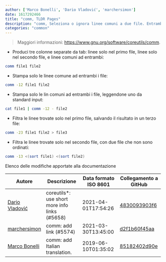 ```yaml
---
author: ['Marco Bonelli', 'Dario Vladović', 'marchersimon']
date: 1617292466
title: "comm, TLDR Pages"
description: "comm, Seleziona o ignora linee comuni a due file. Entrambi i file devono essere ordinati."
categories: "common"
---
```

> Maggiori informazioni: <https://www.gnu.org/software/coreutils/comm>.

- Produci tre colonne separate da tab: linee solo nel primo file, linee solo nel secondo file, e linee comuni ad entrambi:

```bash
comm file1 file2
```

- Stampa solo le linee comune ad entrambi i file:

```bash
comm -12 file1 file2
```

- Stampa solo le lin comuni ad entrambi i file, leggendone uno da standard input:

```bash
cat file1 | comm -12 - file2
```

- Filtra le linee trovate solo nel primo file, salvando il risultato in un terzo file:

```bash
comm -23 file1 file2 > file3
```

- Filtra le linee trovate solo nel secondo file, con due file che non sono ordinati:

```bash
comm -13 <(sort file1) <(sort file2)
```
Elenco delle modifiche apportate alla documentazione


Autore | Descrizione | Data formato ISO 8601 | Collegamento a GitHub
------|-----|-----|-----
[Dario Vladović](mailto:d.vladimyr@gmail.com) | coreutils*: use short more info links (#5658) | 2021-04-01T17:54:26 | [4830093903f6](https://github.com/tldr-pages/tldr/commit/4830093903f66ccf3ebbc2ecf477286e45edac59)
[marchersimon](mailto:50295997+marchersimon@users.noreply.github.com) | comm: add link (#5574) | 2021-03-30T13:45:00 | [d2f1b60f45aa](https://github.com/tldr-pages/tldr/commit/d2f1b60f45aa596ac50271f9f18ad69817e3eb26)
[Marco Bonelli](mailto:mb5.marcob@gmail.com) | comm: add Italian translation. | 2019-06-10T01:35:02 | [85182402d90e](https://github.com/tldr-pages/tldr/commit/85182402d90ed637d60a891a160b2870c4c00a75)

